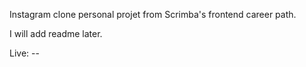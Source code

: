 Instagram clone personal projet from Scrimba's frontend career path.

I will add readme later.

Live: --
